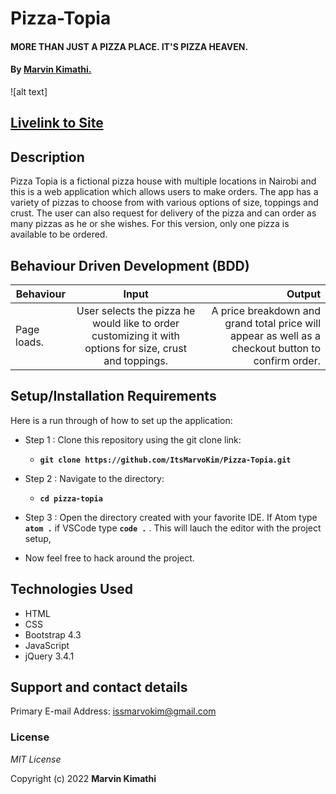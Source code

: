 # Pizza-Topia
#### MORE THAN JUST A PIZZA PLACE. IT'S PIZZA HEAVEN.
#### By **[Marvin Kimathi.](https://github.com/ItsMarvoKim/Pizza-Topia)**
![alt text]

## [Livelink to Site](https://github.com/ItsMarvoKim/Pizza-Topia)
## Description
Pizza Topia is a fictional pizza house with multiple locations in Nairobi and this is a web application which allows users to make orders. The app has a variety of pizzas to choose from with various options of size, toppings and crust. The user can also request for delivery of the pizza and can order as many pizzas as he or she wishes. For this version, only one pizza is available to be ordered.
## Behaviour Driven Development (BDD)
|Behaviour 	           |    Input 	                 |       Output          |
|----------------------------------------------|:-----------------------------------:|-----------------------------:|       
|Page loads.                         |   User selects the pizza he would like to order customizing it with options for size, crust and toppings.                   |A price breakdown and grand total price will appear as well as a checkout button to confirm order.     |                       |


## Setup/Installation Requirements
Here is a run through of how to set up the application:
* Step 1 : Clone this repository using the git clone link:
  * **`git clone https://github.com/ItsMarvoKim/Pizza-Topia.git`**

* Step 2 : Navigate to the directory:
  * **`cd pizza-topia`**

* Step 3 : Open the directory created with your favorite IDE. If Atom type **`atom .`** if VSCode type **`code .`** . This will lauch the editor with the project setup,

* Now feel free to hack around the project.

## Technologies Used
* HTML
* CSS
* Bootstrap 4.3
* JavaScript
* jQuery 3.4.1


## Support and contact details
Primary E-mail Address: issmarvokim@gmail.com
### License
*MIT License*

Copyright (c) 2022 **Marvin Kimathi**
